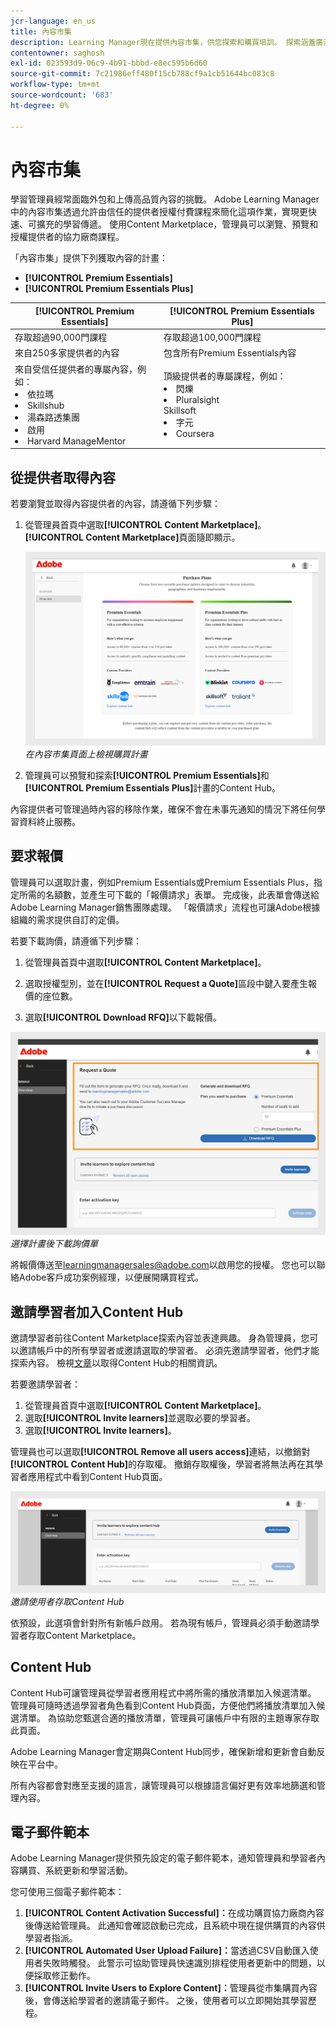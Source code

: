 ```yaml
---
jcr-language: en_us
title: 內容市集
description: Learning Manager現在提供內容市集，供您探索和購買培訓。 探索涵蓋廣泛主題的70,000多種課程，提供多種格式。 從符合各種角色並符合您學習和提升技能需求的精選播放清單中選擇。
contentowner: saghosh
exl-id: 023593d9-06c9-4b91-bbbd-e8ec595b6d60
source-git-commit: 7c21986eff480f15cb788cf9a1cb51644bc083c8
workflow-type: tm+mt
source-wordcount: '683'
ht-degree: 0%

---
```


# 內容市集

學習管理員經常面臨外包和上傳高品質內容的挑戰。 Adobe Learning Manager中的內容市集透過允許由信任的提供者授權付費課程來簡化這項作業，實現更快速、可擴充的學習傳遞。 使用Content Marketplace，管理員可以瀏覽、預覽和授權提供者的協力廠商課程。

「內容市集」提供下列獲取內容的計畫：

* **[!UICONTROL Premium Essentials]**
* **[!UICONTROL Premium Essentials Plus]**

| **[!UICONTROL Premium Essentials]** | **[!UICONTROL Premium Essentials Plus]** |
|---|---|
| 存取超過90,000門課程 | 存取超過100,000門課程 |
| 來自250多家提供者的內容 | 包含所有Premium Essentials內容 |
| 來自受信任提供者的專屬內容，例如：<li>依拉瑪</li><li>Skillshub</li><li>湯森路透集團</li><li>啟用</li><li>Harvard ManageMentor</li> | 頂級提供者的專屬課程，例如： <li>閃爍</li><li>Pluralsight</li>Skillsoft</li><li>字元</li><li>Coursera</li> |

<!--**[!UICONTROL Premium Essentials]**:
A cost-effective solution designed to enhance employee engagement. 

* Access to over 90,000 courses
* Content from more than 250 providers
* Focus on compliance and skill improvement
* Exclusive content from trusted providers such as:
   * EasyLlama
   * Skillshub
   * Thomson Reuters
   * Emtrain
   * Harvard ManageMentor

**[!UICONTROL Premium Essentials Plus]**:

* Access to more than 100,000 courses
* Includes all Premium Essentials content
* Exclusive courses from top providers like:
   * Blinkist
   * Pluralsight
   * Skillsoft
   * Traliant
   * Coursera

Select the plan that best meets your organization's learning goals and budget.-->

## 從提供者取得內容

若要瀏覽並取得內容提供者的內容，請遵循下列步驟：

1. 從管理員首頁中選取&#x200B;**[!UICONTROL Content Marketplace]**。 **[!UICONTROL Content Marketplace]**&#x200B;頁面隨即顯示。

   ![](assets/purchase-plans.png)
   _在內容市集頁面上檢視購買計畫_

2. 管理員可以預覽和探索&#x200B;**[!UICONTROL Premium Essentials]**&#x200B;和&#x200B;**[!UICONTROL Premium Essentials Plus]**&#x200B;計畫的Content Hub。

內容提供者可管理過時內容的移除作業，確保不會在未事先通知的情況下將任何學習資料終止服務。

<!--Learning Manager now offers Content Marketplace for you to explore and purchase trainings. Explore 70,000+ courses that cover a wide range of topics, available in multiple formats. Choose from curated playlists that cater to a vast variety of roles and meet your learning and upskilling needs.

In the Administrator app, there is a new option **[!UICONTROL Content Marketplace]**, which you'll find on the left panel.

Users can purchase from curated playlists covering various topics or purchase the entire catalog. 

On the page, you can see two tiles, Enterprise Training and Creative Cloud Training. The first tile launches the marketplace, using which you can acquire courses for your learners. The latter launches the content catalog.

The Enterprise Training page in the Administrator app enables you to invite users and download the Express Interest report, and also purchase the entire catalog or curated playlist.-->

## 要求報價

管理員可以選取計畫，例如Premium Essentials或Premium Essentials Plus，指定所需的名額數，並產生可下載的「報價請求」表單。 完成後，此表單會傳送給Adobe Learning Manager銷售團隊處理。 「報價請求」流程也可讓Adobe根據組織的需求提供自訂的定價。

若要下載詢價，請遵循下列步驟：

1. 從管理員首頁中選取&#x200B;**[!UICONTROL Content Marketplace]**。

2. 選取授權型別，並在&#x200B;**[!UICONTROL Request a Quote]**&#x200B;區段中鍵入要產生報價的座位數。

3. 選取&#x200B;**[!UICONTROL Download RFQ]**&#x200B;以下載報價。

![](assets/purchase-plans-go1.png)
_選擇計畫後下載詢價單_

將報價傳送至[learningmanagersales@adobe.com](mailto:learningmanagersales@adobe.com)以啟用您的授權。 您也可以聯絡Adobe客戶成功案例經理，以便展開購買程式。

## 邀請學習者加入Content Hub

邀請學習者前往Content Marketplace探索內容並表達興趣。 身為管理員，您可以邀請帳戶中的所有學習者或邀請選取的學習者。 必須先邀請學習者，他們才能探索內容。 檢視[文章](/help/migrated/administrators/feature-summary/content-marketplace.md#content-hub)以取得Content Hub的相關資訊。

若要邀請學習者：

1. 從管理員首頁中選取&#x200B;**[!UICONTROL Content Marketplace]**。
2. 選取&#x200B;**[!UICONTROL Invite learners]**&#x200B;並選取必要的學習者。
3. 選取&#x200B;**[!UICONTROL Invite learners]**。

管理員也可以選取&#x200B;**[!UICONTROL Remove all users access]**&#x200B;連結，以撤銷對&#x200B;**[!UICONTROL Content Hub]**&#x200B;的存取權。 撤銷存取權後，學習者將無法再在其學習者應用程式中看到Content Hub頁面。

![](assets/invite-users.png)
_邀請使用者存取Content Hub_

依預設，此選項會針對所有新帳戶啟用。 若為現有帳戶，管理員必須手動邀請學習者存取Content Marketplace。

<!--## Purchase

You get unlimited access to the entire library of courses. Click the **[!UICONTROL Purchase]** button to download a Purchase Request form.

![](assets/purchase-request.png)

*Enter the number of seats to purchase*

Specify the number of seats for which you want to purchase the courses for. Download the purchase request form and then send the form to the sales team of Learning Manager.

The team will then validate the information and then generate a key, which will be provided to you. This is the activation key using which you'll grant access to your users to the content offering.

After the key is generated by the CSAM team, the Administrator can use the key to import the courses, and migrate the courses into the existing catalog or the new catalog.

During migration of courses, the status displays as **[!UICONTROL Importing Courses]**. Once the migration completes, the Administrator gets a notification that migration is complete and successful.

The **[!UICONTROL Licenses]** section then displays all the licenses that are acquired for the account.

The Administrator can see the links of the purchased catalogs in the Catalog Overview page.

Once the courses are added to the catalog, the Administrator can then grant access to the trainings to various user or user groups.

![](assets/licenses.png)

*Grant access to training to users and user groups*-->

<!--## Express interest report

When a learner clicks Express interest to Catalog in the Learner app, the interest is recorded in an Express interest report. The Administrator can download the report. The report (csv) contains the following fields:

* Name of the catalog
* Number of users expressing interest
* Email of the user expressing interest-->

## Content Hub

Content Hub可讓管理員從學習者應用程式中將所需的播放清單加入候選清單。 管理員可隨時透過學習者角色看到Content Hub頁面，方便他們將播放清單加入候選清單。 為協助您甄選合適的播放清單，管理員可讓帳戶中有限的主題專家存取此頁面。

Adobe Learning Manager會定期與Content Hub同步，確保新增和更新會自動反映在平台中。

所有內容都會對應至支援的語言，讓管理員可以根據語言偏好更有效率地篩選和管理內容。

## 電子郵件範本

Adobe Learning Manager提供預先設定的電子郵件範本，通知管理員和學習者內容購買、系統更新和學習活動。

您可使用三個電子郵件範本：

1. **[!UICONTROL Content Activation Successful]：**&#x200B;在成功購買協力廠商內容後傳送給管理員。 此通知會確認啟動已完成，且系統中現在提供購買的內容供學習者指派。
2. **[!UICONTROL Automated User Upload Failure]：**&#x200B;當透過CSV自動匯入使用者失敗時觸發。 此警示可協助管理員快速識別排程使用者更新中的問題，以便採取修正動作。
3. **[!UICONTROL Invite Users to Explore Content]：**&#x200B;管理員從市集購買內容後，會傳送給學習者的邀請電子郵件。 之後，使用者可以立即開始其學習歷程。

<!--Purchased courses cannot be added in recurring certificates.
Purchased courses cannot be shared to peer accounts.
Purchased courses can be consumed by all users who get access to it. Configure the catalog visibility to restrict the visibility of purchased courses to limited users.
Purchased courses cannot be consumed once the activation key expires. Please purchase/activate another key to allow consumption.-->

<!--## Content Hub in Content Marketplace

Content Hub allows Administrators and Subject Matter Experts (SMEs) to shortlist required playlists from learner app. Once shortlisted, Admins can download the Purchase Request Form and share it with the Adobe Sales agent.

An Admin can invite SMEs to shortlist the playlist which they are interested in. 

![](assets/content-hub.png)

*Launch Content Hub from the marketplace*

Content Hub is available in Learner role for all Administrators. Administrators allow SMEs to shortlist the playlist which they are interested in purchasing.

The Content Hub page is visible to Administrators in their learner role all the time as it allows them to shortlist playlists easily. To help you in shortlisting the right playlist, Admins can make this page accessible to limited Subject matter experts in their account. Just visit the Enterprise Training page on Admin side and take steps to provide access.  

![](assets/content-hub-resources.png)

*View resources in the Content hub*

Learning Manager also enables Administrators to download a shortlisted playlist and share it with Adobe Sales team. Before downloading the shortlist, visit the Content Hub and shortlist a playlist by adding a playlist to your library. 

Then as Administrator, click **[!UICONTROL Content Marketplace]** > **[!UICONTROL Enterprise Training]** > **[!UICONTROL Purchase section]** > **[!UICONTROL Curated Playlists]**. Click the **[!UICONTROL Purchase]** button to download the Purchase request form which contains the details of your shortlisted playlist.

![](assets/download-purchase-request.png)

*Download the Purchase Request form*

The courses and Playlist which you see in the Content Hub are the same as what you see in the Content Marketplace. Content Hub simply provides an ability for Administrators and limited SMEs to shortlist playlist easily for purchase.-->
